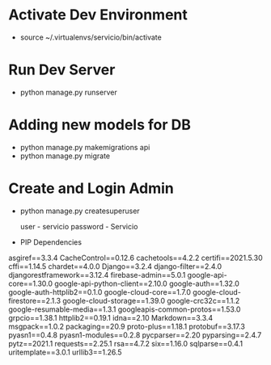 # Activate Dev Environment
- source ~/.virtualenvs/servicio/bin/activate


# Run Dev Server 
- python manage.py runserver

# Adding new models for DB 
- python manage.py makemigrations api
- python manage.py migrate

# Create and Login Admin 
- python manage.py createsuperuser

  user - servicio
  password - Servicio

- PIP Dependencies

asgiref==3.3.4
CacheControl==0.12.6
cachetools==4.2.2
certifi==2021.5.30
cffi==1.14.5
chardet==4.0.0
Django==3.2.4
django-filter==2.4.0
djangorestframework==3.12.4
firebase-admin==5.0.1
google-api-core==1.30.0
google-api-python-client==2.10.0
google-auth==1.32.0
google-auth-httplib2==0.1.0
google-cloud-core==1.7.0
google-cloud-firestore==2.1.3
google-cloud-storage==1.39.0
google-crc32c==1.1.2
google-resumable-media==1.3.1
googleapis-common-protos==1.53.0
grpcio==1.38.1
httplib2==0.19.1
idna==2.10
Markdown==3.3.4
msgpack==1.0.2
packaging==20.9
proto-plus==1.18.1
protobuf==3.17.3
pyasn1==0.4.8
pyasn1-modules==0.2.8
pycparser==2.20
pyparsing==2.4.7
pytz==2021.1
requests==2.25.1
rsa==4.7.2
six==1.16.0
sqlparse==0.4.1
uritemplate==3.0.1
urllib3==1.26.5